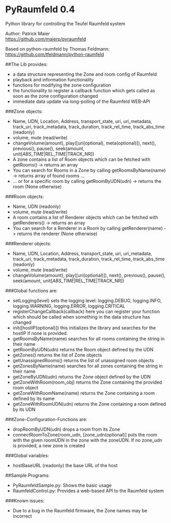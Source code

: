 PyRaumfeld 0.4
========

Python library for controlling the Teufel Raumfeld system

Author: Patrick Maier  
https://github.com/maierp/pyraumfeld

Based on python-raumfeld by Thomas Feldmann:  
https://github.com/tfeldmann/python-raumfeld


##The Lib provides:
* a data structure representing the Zone and room config of Raumfeld
* playback and information functionality
* functions for modifying the zone configuration
* the functionality to register a callback function which gets called as soon as the zone configuration changed
* immediate data update via long-polling of the Raumfeld WEB-API 

###Zone objects:
* Name, UDN, Location, Address, transport_state, uri, uri_metadata, track_uri, track_metadata, track_duration, track_rel_time, track_abs_time (readonly)
* volume, mute (read/write)
* changeVolume(amount), play([uri(optional), meta(optional)]), next(), previous(), pause(), seek(amount, unit[_ABS_TIME_|REL_TIME|TRACK_NR])
* A zone contains a list of Room objects which can be fetched with getRooms() -> returns an array
* You can search for Rooms in a Zone by calling getRoomsByName(name) -> returns array of found rooms ...
* ... or for a specific room by calling getRoomByUDN(udn) -> returns the room (None otherwise)

###Room objects:
* Name, UDN (readonly)
* volume, mute (read/write)
* A room contains a list of Renderer objects which can be fetched with getRenderers() -> returns an array
* You can search for a Renderer in a Room by calling getRenderer(name) -> returns the renderer (None otherwise)

###Renderer objects:
* Name, UDN, Location, Address, transport_state, uri, uri_metadata, track_uri, track_metadata, track_duration, track_rel_time, track_abs_time (readonly)
* volume, mute (read/write) 
* changeVolume(amount), play([uri(optional)]), next(), previous(), pause(), seek(amount, unit[_ABS_TIME_|REL_TIME|TRACK_NR])

###Global functions are:
* setLogging(level) sets the logging level: logging.DEBUG, logging.INFO, logging.WARNING, logging.ERROR, logging.CRITICAL
* registerChangeCallback(callback) here you can register your function which should be called when something in the data structure has changed
* init([hostIP(optional)]) this initializes the library and searches for the hostIP if none is provided.
* getRoomsByName(name) searches for all rooms containing the string in their name
* getRoomByUDN(udn) returns the Room object defined by the UDN
* getZones() returns the list of Zone objects
* getUnassignedRooms() returns the list of unassigned room objects
* getZonesByName(name) searches for all zones containing the string in their name
* getZoneByUDN(udn) returns the Zone object defined by the UDN
* getZoneWithRoom(room_obj) returns the Zone containing the provided room object
* getZoneWithRoomName(name) returns the Zone containing a room defined by its name
* getZoneWithRoomUDN(udn) returns the Zone containing a room defined by its UDN

###Zone-Configuration-Functions are:
* dropRoomByUDN(udn) drops a room from its Zone
* connectRoomToZone(room_udn, [zone_udn(optional)] puts the room with the given roomUDN in the zone with the zoneUDN. If no zone_udn is provided, a new zone is created

###Global variables:
* hostBaseURL (readonly) the base URL of the host

##Sample Programs:
* PyRaumfeldSample.py: Shows the basic usage
* RaumfeldControl.py: Provides a web-based API to the Raumfeld system

###Known issues:
* Due to a bug in the Raumfeld firmware, the Zone names may be incorrect
